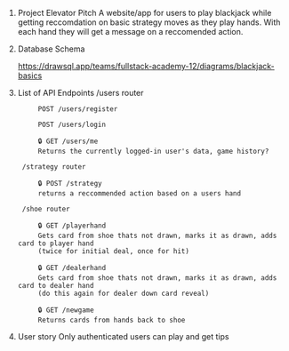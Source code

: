 1. Project Elevator Pitch
    A website/app for users to play blackjack while getting reccomdation on basic strategy moves as they play hands. With each hand they will get a message on a reccomended action.

2. Database Schema

    https://drawsql.app/teams/fullstack-academy-12/diagrams/blackjack-basics

3. List of API Endpoints
        /users router

            POST /users/register
 
            POST /users/login
        
            🔒 GET /users/me
            Returns the currently logged-in user's data, game history?
        
        /strategy router

            🔒 POST /strategy 
            returns a reccommended action based on a users hand

        /shoe router

            🔒 GET /playerhand
            Gets card from shoe thats not drawn, marks it as drawn, adds card to player hand 
            (twice for initial deal, once for hit)

            🔒 GET /dealerhand
            Gets card from shoe thats not drawn, marks it as drawn, adds card to dealer hand
            (do this again for dealer down card reveal)

            🔒 GET /newgame
            Returns cards from hands back to shoe

4. User story
 Only authenticated users can play and get tips